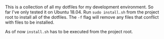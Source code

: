 This is a collection of all my dotfiles for my development environment. So far I've only tested it on
Ubuntu 18.04. Run `sudo install.sh` from the project root to install all of the dotfiles. The `-f`
flag will remove any files that conflict with files to be installed.

As of now `install.sh` has to be executed from the project root.

